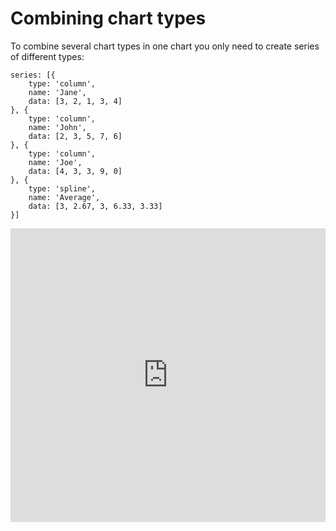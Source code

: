 # Combining chart types

To combine several chart types in one chart you only need to create series of different types:

    series: [{
        type: 'column',
        name: 'Jane',
        data: [3, 2, 1, 3, 4]
    }, {
        type: 'column',
        name: 'John',
        data: [2, 3, 5, 7, 6]
    }, {
        type: 'column',
        name: 'Joe',
        data: [4, 3, 3, 9, 0]
    }, {
        type: 'spline',
        name: 'Average',
        data: [3, 2.67, 3, 6.33, 3.33]
    }]

<iframe style="width: 100%; height: 470px; border: none;" src="https://www.highcharts.com/samples/embed/highcharts/demo/combo" allow="fullscreen"></iframe>
